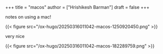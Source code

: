 +++
title = "macos"
author = ["Hrishikesh Barman"]
draft = false
+++

notes on using a mac!

{{< figure src="/ox-hugo/20250316011042-macos-1250920450.png" >}}

very nice

{{< figure src="/ox-hugo/20250316011042-macos-182289759.png" >}}
